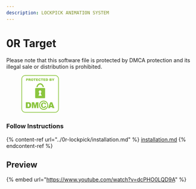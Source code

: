 ```yaml
---
description: LOCKPICK ANIMATION SYSTEM
---
```


# 0R Target

Please note that this software file is protected by DMCA protection and its illegal sale or distribution is prohibited.

<figure><img src="../../.gitbook/assets/DMCA_badge_trn_100w.png" alt=""><figcaption></figcaption></figure>

### Follow Instructions

{% content-ref url="../0r-lockpick/installation.md" %}
[installation.md](../0r-lockpick/installation.md)
{% endcontent-ref %}

## Preview

{% embed url="https://www.youtube.com/watch?v=dcPHO0LQD9A" %}

